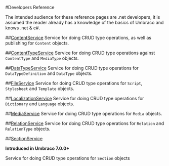 #Developers Reference

The intended audience for these reference pages are .net developers, it is assumed the reader already has a knowledge of the basics of Umbraco and knows .net & c#.

##[ContentService](ContentService.md)
Service for doing CRUD type operations, as well as publishing for `Content` objects.

##[ContentTypeService](ContentTypeService.md)
Service for doing CRUD type operations against `ContentType` and `MediaType` objects. 

##[DataTypeService](DataTypeService.md)
Service for doing CRUD type operations for `DataTypeDefinition` and `DataType` objects.

##[FileService](FileService.md)
Service for doing CRUD type operations for `Script`, `Stylesheet` and `Template` objects.

##[LocalizationService](LocalizationService.md)
Service for doing CRUD type operations for `Dictionary` and `Language` objects.

##[MediaService](MediaService.md)
Service for doing CRUD type operations for `Media` objects.

##[RelationService](RelationService.md)
Service for doing CRUD type operations for `Relation` and `RelationType` objects.

##[SectionService](SectionService.md)

**Introduced in Umbraco 7.0.0+**

Service for doing CRUD type operations for `Section` objects